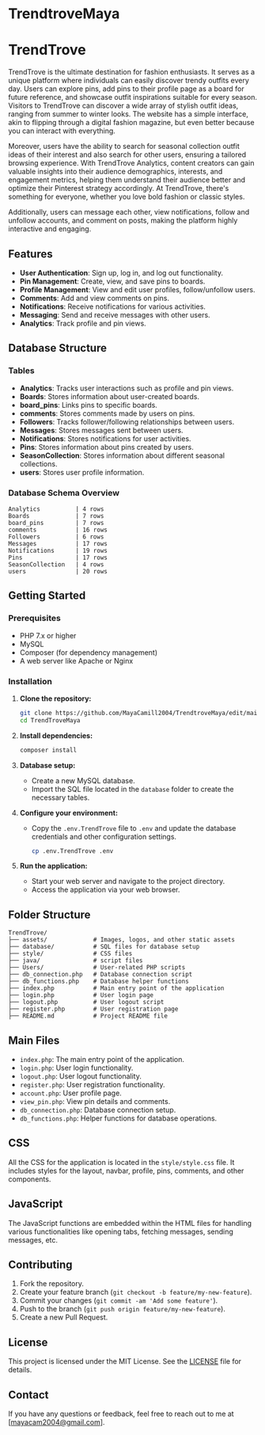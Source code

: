 # TrendtroveMaya
 
# TrendTrove

TrendTrove is the ultimate destination for fashion enthusiasts. It serves as a unique platform where individuals can easily discover trendy outfits every day. Users can explore pins, add pins to their profile page as a board for future reference, and showcase outfit inspirations suitable for every season. Visitors to TrendTrove can discover a wide array of stylish outfit ideas, ranging from summer to winter looks. The website has a simple interface, akin to flipping through a digital fashion magazine, but even better because you can interact with everything.

Moreover, users have the ability to search for seasonal collection outfit ideas of their interest and also search for other users, ensuring a tailored browsing experience. With TrendTrove Analytics, content creators can gain valuable insights into their audience demographics, interests, and engagement metrics, helping them understand their audience better and optimize their Pinterest strategy accordingly. At TrendTrove, there's something for everyone, whether you love bold fashion or classic styles.

Additionally, users can message each other, view notifications, follow and unfollow accounts, and comment on posts, making the platform highly interactive and engaging.

## Features

- **User Authentication**: Sign up, log in, and log out functionality.
- **Pin Management**: Create, view, and save pins to boards.
- **Profile Management**: View and edit user profiles, follow/unfollow users.
- **Comments**: Add and view comments on pins.
- **Notifications**: Receive notifications for various activities.
- **Messaging**: Send and receive messages with other users.
- **Analytics**: Track profile and pin views.

## Database Structure

### Tables

- **Analytics**: Tracks user interactions such as profile and pin views.
- **Boards**: Stores information about user-created boards.
- **board_pins**: Links pins to specific boards.
- **comments**: Stores comments made by users on pins.
- **Followers**: Tracks follower/following relationships between users.
- **Messages**: Stores messages sent between users.
- **Notifications**: Stores notifications for user activities.
- **Pins**: Stores information about pins created by users.
- **SeasonCollection**: Stores information about different seasonal collections.
- **users**: Stores user profile information.

### Database Schema Overview

```
Analytics          | 4 rows
Boards             | 7 rows
board_pins         | 7 rows
comments           | 16 rows
Followers          | 6 rows
Messages           | 17 rows
Notifications      | 19 rows
Pins               | 17 rows
SeasonCollection   | 4 rows
users              | 20 rows
```

## Getting Started

### Prerequisites

- PHP 7.x or higher
- MySQL
- Composer (for dependency management)
- A web server like Apache or Nginx

### Installation

1. **Clone the repository:**

   ```bash
   git clone https://github.com/MayaCamill2004/TrendtroveMaya/edit/main/README.md
   cd TrendTroveMaya
   ```

2. **Install dependencies:**

   ```bash
   composer install
   ```

3. **Database setup:**

   - Create a new MySQL database.
   - Import the SQL file located in the `database` folder to create the necessary tables.

4. **Configure your environment:**

   - Copy the `.env.TrendTrove` file to `.env` and update the database credentials and other configuration settings.

     ```bash
     cp .env.TrendTrove .env
     ```

5. **Run the application:**

   - Start your web server and navigate to the project directory.
   - Access the application via your web browser.

## Folder Structure

```
TrendTrove/
├── assets/             # Images, logos, and other static assets
├── database/           # SQL files for database setup
├── style/              # CSS files
├── java/               # script files
├── Users/              # User-related PHP scripts
├── db_connection.php   # Database connection script
├── db_functions.php    # Database helper functions
├── index.php           # Main entry point of the application
├── login.php           # User login page
├── logout.php          # User logout script
├── register.php        # User registration page
├── README.md           # Project README file
```

## Main Files

- `index.php`: The main entry point of the application.
- `login.php`: User login functionality.
- `logout.php`: User logout functionality.
- `register.php`: User registration functionality.
- `account.php`: User profile page.
- `view_pin.php`: View pin details and comments.
- `db_connection.php`: Database connection setup.
- `db_functions.php`: Helper functions for database operations.

## CSS

All the CSS for the application is located in the `style/style.css` file. It includes styles for the layout, navbar, profile, pins, comments, and other components.

## JavaScript

The JavaScript functions are embedded within the HTML files for handling various functionalities like opening tabs, fetching messages, sending messages, etc.

## Contributing

1. Fork the repository.
2. Create your feature branch (`git checkout -b feature/my-new-feature`).
3. Commit your changes (`git commit -am 'Add some feature'`).
4. Push to the branch (`git push origin feature/my-new-feature`).
5. Create a new Pull Request.

## License

This project is licensed under the MIT License. See the [LICENSE](LICENSE) file for details.

## Contact

If you have any questions or feedback, feel free to reach out to me at [mayacam2004@gmail.com].
```


